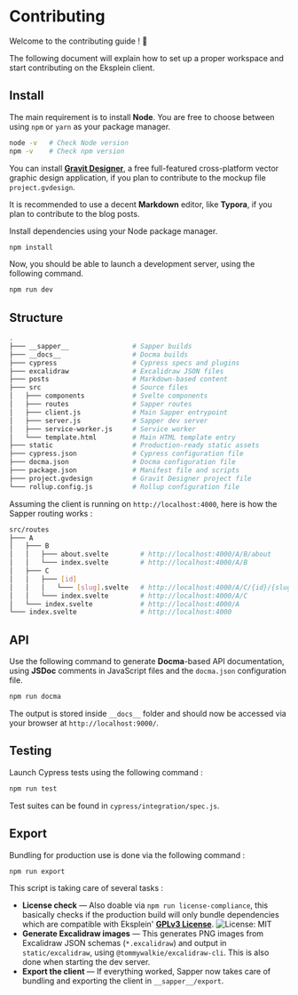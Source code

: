 # Contributing

Welcome to the contributing guide ! :wave:

The following document will explain how to set up a proper workspace and start contributing on the Eksplein client.

## Install

The main requirement is to install **Node**. You are free to choose between using `npm` or `yarn` as your package manager.

```bash
node -v   # Check Node version
npm -v    # Check npm version
```

You can install [**Gravit Designer**](https://www.designer.io/), a free full-featured cross-platform vector graphic design application, if you plan to contribute to the mockup file `project.gvdesign`.

It is recommended to use a decent **Markdown** editor, like **Typora**, if you plan to contribute to the blog posts.

Install dependencies using your Node package manager.

```bash
npm install
```

Now, you should be able to launch a development server, using the following command.

```bash
npm run dev
```

## Structure

```bash
.
├─── __sapper__                # Sapper builds
├─── __docs__                  # Docma builds
├─── cypress                   # Cypress specs and plugins
├─── excalidraw                # Excalidraw JSON files
├─── posts                     # Markdown-based content
├─── src                       # Source files
│   ├─── components            # Svelte components
│   ├─── routes                # Sapper routes
│   ├─── client.js             # Main Sapper entrypoint
│   ├─── server.js             # Sapper dev server
│   ├─── service-worker.js     # Service worker
│   └─── template.html         # Main HTML template entry
├─── static                    # Production-ready static assets
├─── cypress.json              # Cypress configuration file
├─── docma.json                # Docma configuration file
├─── package.json              # Manifest file and scripts
├─── project.gvdesign          # Gravit Designer project file
└─── rollup.config.js          # Rollup configuration file
```

Assuming the client is running on `http://localhost:4000`, here is how the Sapper routing works :

```bash
src/routes
├─── A
│   ├─── B
│   │   ├─── about.svelte        # http://localhost:4000/A/B/about
│   │   └─── index.svelte        # http://localhost:4000/A/B
│   ├─── C
│   │   ├─── [id]
│   │   │   └─── [slug].svelte   # http://localhost:4000/A/C/{id}/{slug}
│   │   └─── index.svelte        # http://localhost:4000/A/C
│   └─── index.svelte            # http://localhost:4000/A
└─── index.svelte                # http://localhost:4000
```

## API

Use the following command to generate **Docma**-based API documentation, using **JSDoc** comments in JavaScript files and the `docma.json` configuration file. 

```bash
npm run docma
```

The output is stored inside `__docs__` folder and should now be accessed via your browser at `http://localhost:9000/`.

## Testing

Launch Cypress tests using the following command :

```bash
npm run test
```

Test suites can be found in `cypress/integration/spec.js`.

## Export

Bundling for production use is done via the following command :

```bash
npm run export
```

This script is taking care of several tasks :

- **License check** — Also doable via `npm run license-compliance`, this basically checks if the production build will only bundle dependencies which are compatible with Eksplein' [**GPLv3 License**](https://github.com/eksplein/website/master/LICENSE). ![License: MIT](https://img.shields.io/badge/License-GPLv3-blue.svg)
- **Generate Excalidraw images** — This generates PNG images from Excalidraw JSON schemas (`*.excalidraw`) and output in `static/excalidraw`, using `@tommywalkie/excalidraw-cli`. This is also done when starting the dev server.
- **Export the client** — If everything worked, Sapper now takes care of bundling and exporting the client in `__sapper__/export`. 



